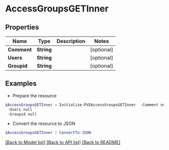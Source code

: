 # AccessGroupsGETInner
## Properties

Name | Type | Description | Notes
------------ | ------------- | ------------- | -------------
**Comment** | **String** |  | [optional] 
**Users** | **String** |  | [optional] 
**Groupid** | **String** |  | [optional] 

## Examples

- Prepare the resource
```powershell
$AccessGroupsGETInner = Initialize-PVEAccessGroupsGETInner  -Comment null `
 -Users null `
 -Groupid null
```

- Convert the resource to JSON
```powershell
$AccessGroupsGETInner | ConvertTo-JSON
```

[[Back to Model list]](../README.md#documentation-for-models) [[Back to API list]](../README.md#documentation-for-api-endpoints) [[Back to README]](../README.md)

